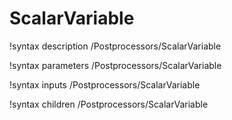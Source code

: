 <!-- MOOSE Documentation Stub: Remove this when content is added. -->

# ScalarVariable

!syntax description /Postprocessors/ScalarVariable

!syntax parameters /Postprocessors/ScalarVariable

!syntax inputs /Postprocessors/ScalarVariable

!syntax children /Postprocessors/ScalarVariable
